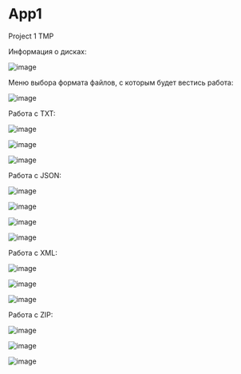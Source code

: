 # App1
Project 1 TMP

Информация о дисках:

![image](https://user-images.githubusercontent.com/70700432/168337990-ef6b5bf1-f22f-4133-842c-ab8e4ff139fe.png)

Меню выбора формата файлов, с которым будет вестись работа:

![image](https://user-images.githubusercontent.com/70700432/168338075-39f5d4e2-764c-4015-9d6a-5ffb38123259.png)

Работа с TXT:

![image](https://user-images.githubusercontent.com/70700432/168338258-05a70df7-65ae-40eb-ab74-e585815bbe95.png)

![image](https://user-images.githubusercontent.com/70700432/168338348-88177b48-997f-48ed-82ac-714b016672f6.png)

![image](https://user-images.githubusercontent.com/70700432/168338412-410c94bc-4f29-4ba5-88b3-09b440f2fdad.png)


Работа с JSON:

![image](https://user-images.githubusercontent.com/70700432/168338667-92a95835-c0a0-4916-821d-0a8173f83050.png)

![image](https://user-images.githubusercontent.com/70700432/168338764-58ee1df2-c2f8-4b6b-8344-2239a39bf7cf.png)

![image](https://user-images.githubusercontent.com/70700432/168338872-0664df68-6855-47dd-9d3e-fef692559658.png)

![image](https://user-images.githubusercontent.com/70700432/168338952-c9806908-4814-406d-bf0b-f987b904c637.png)


Работа с XML:

![image](https://user-images.githubusercontent.com/70700432/168339178-6c89679c-a3e6-4f4e-853e-ef6db5557520.png)

![image](https://user-images.githubusercontent.com/70700432/168339326-f62d4a99-1218-4eb3-b225-a3efae62bbe6.png)

![image](https://user-images.githubusercontent.com/70700432/168339366-e70b31cc-824c-42f2-a737-6d88db0d5e60.png)

Работа с ZIP:

![image](https://user-images.githubusercontent.com/70700432/168339819-175b449e-dcd4-43e2-98ca-299c244f6ec4.png)

![image](https://user-images.githubusercontent.com/70700432/168340081-e79bf07c-45ee-4cdd-9669-646d01532a71.png)

![image](https://user-images.githubusercontent.com/70700432/168340199-5988b062-5566-477d-9299-3b39b7b26d85.png)
